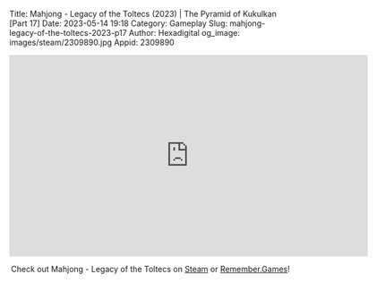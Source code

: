 Title: Mahjong - Legacy of the Toltecs (2023) | The Pyramid of Kukulkan [Part 17]
Date: 2023-05-14 19:18
Category: Gameplay
Slug: mahjong-legacy-of-the-toltecs-2023-p17
Author: Hexadigital
og_image: images/steam/2309890.jpg
Appid: 2309890

<center><iframe src="https://www.youtube.com/embed/BXi2iAl9cT4?feature=oembed" allow="accelerometer; autoplay; encrypted-media; gyroscope; picture-in-picture" width="640" height="360" frameborder="0"></iframe>

Check out Mahjong - Legacy of the Toltecs on [Steam](https://store.steampowered.com/app/2309890/?curator_clanid=34633900) or [Remember.Games](https://remember.games/game/7725/mahjong-legacy-of-the-toltecs/)!</center>